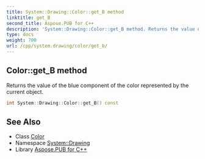 ```yaml
---
title: System::Drawing::Color::get_B method
linktitle: get_B
second_title: Aspose.PUB for C++
description: 'System::Drawing::Color::get_B method. Returns the value of the blue component of the color represented by the current object in C++.'
type: docs
weight: 700
url: /cpp/system.drawing/color/get_b/
---
```

## Color::get_B method


Returns the value of the blue component of the color represented by the current object.

```cpp
int System::Drawing::Color::get_B() const
```

## See Also

* Class [Color](../)
* Namespace [System::Drawing](../../)
* Library [Aspose.PUB for C++](../../../)
